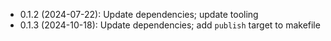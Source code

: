 * 0.1.2 (2024-07-22): Update dependencies; update tooling
* 0.1.3 (2024-10-18): Update dependencies; add `publish` target to makefile
